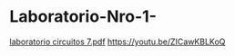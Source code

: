# Laboratorio-Nro-1-
[laboratorio circuitos 7.pdf](https://github.com/Jose-Pilaguano/Laboratorio-Nro-1-/files/9993942/laboratorio.circuitos.7.pdf)
https://youtu.be/ZICawKBLKoQ
